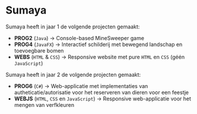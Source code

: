 # Sumaya

Sumaya heeft in jaar 1 de volgende projecten gemaakt:
- **PROG2** (`Java`) -> Console-based MineSweeper game
- **PROG4** (`JavaFX`) -> Interactief schilderij met bewegend landschap en toevoegbare bomen
- **WEBS** (`HTML` & `CSS`) -> Responsive website met pure `HTML` en `CSS` (géén `JavaScript`)

Sumaya heeft in jaar 2 de volgende projecten gemaakt:
- **PROG6** (`C#`) -> Web-applicatie met implementaties van autheticatie/autorisatie voor het reserveren van dieren voor een feestje
- **WEBJS** (`HTML`, `CSS` en `JavaScript`) -> Responsive web-applicatie voor het mengen van verfkleuren